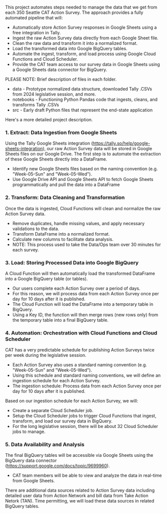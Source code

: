 This project automates steps needed to manage the data that we get from each 350 Seattle CAT Action Survey. The approach provides a fully automated pipeline that will:
 - Automatically store Action Survey responses in Google Sheets using a free integration in Tally.
 - Ingest the raw Action Survey data directly from each Google Sheet file.
 - Clean the raw data and transform it into a normalized format.
 - Load the transformed data into Google BigQuery tables.
 - Automate the ingest, transform, and load process using Google Cloud Functions and Cloud Scheduler.
 - Provide the CAT team access to our survey data in Google Sheets using a Google Sheets data connector for BigQuery.

PLEASE NOTE: Brief description of files in each folder.
 - data - Prototype normalized data structure, downloaded Tally .CSVs from 2024 legislative session, and more.
 - notebooks - Functioning Python Pandas code that ingests, cleans, and transforms Tally .CSVs
 - src - Early draft Python files that represent the end-state application

Here's a more detailed project description.

### 1. Extract: Data Ingestion from Google Sheets
Using the Tally Google Sheets integration (https://tally.so/help/google-sheets-integration), our raw Action Survey data will be stored in Google Sheets files on our Google Drive. The first step is to automate the extraction of these Google Sheets directly into a DataFrame. 
 - Identify new Google Sheets files based on the naming convention (e.g. "Week-05-Sun" and "Week-05-Wed").
 - Use Google Drive API and Google Sheets API to fetch Google Sheets programmatically and pull the data into a DataFrame

### 2. Transform: Data Cleaning and Transformation
Once the data is ingested, Cloud Functions will clean and normalize the raw Action Survey data.
 - Remove duplicates, handle missing values, and apply necessary validations to the data.
 - Transform DataFrame into a normalized format.
 - Calculate new columns to facilitate data analysis.
 - NOTE: This process used to take the Data/Ops team over 30 minutes for each survey.

### 3. Load: Storing Processed Data into Google BigQuery
A Cloud Function will then automatically load the transformed DataFrame into a Google BigQuery table (or tables).
 - Our users complete each Action Survey over a period of days.
 - For this reason, we will process data from each Action Survey once per day for 10 days after it is published.
 - The Cloud Function will load the DataFrame into a temporary table in BigQuery.
 - Using a Key ID, the function will then merge rows (new rows only) from the temporary table into a final BigQuery table.

### 4. Automation: Orchestration with Cloud Functions and Cloud Scheduler
CAT has a very predictable schedule for publishing Action Surveys twice per week during the legislative session. 
 - Each Action Survey also uses a standard naming convention (e.g. "Week-05-Sun" and "Week-05-Wed").
 - Using this schedule and standard naming conventions, we will define an ingestion schedule for each Action Survey.
 - The ingestion schedule: Process data from each Action Survey once per day for 10 days after it is published.

Based on our ingestion schedule for each Action Survey, we will:
 - Create a separate Cloud Scheduler job.
 - Setup the Cloud Scheduler jobs to trigger Cloud Functions that ingest, transform, and load our survey data in BigQuery.
 - For the long legislative session, there will be about 32 Cloud Scheduler jobs to manage.

### 5. Data Availability and Analysis
The final BigQuery tables will be accessible via Google Sheets using the BigQuery data connector (https://support.google.com/docs/topic/9699960). 
 - CAT team members will be able to view and analyze the data in real-time from Google Sheets.

There are additional data sources related to Action Survey data including detailed user data from Action Network and bill data from Take Action Netork (TAN). Time permitting, we will load these data sources in related BigQuery tables.